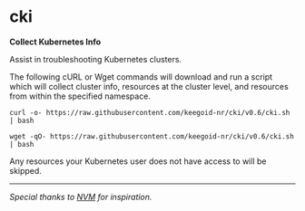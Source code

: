 # cki

**Collect Kubernetes Info**

Assist in troubleshooting Kubernetes clusters.

The following cURL or Wget commands will download and run a script which will collect cluster info, resources at the cluster level, and resources from within the specified namespace.

```
curl -o- https://raw.githubusercontent.com/keegoid-nr/cki/v0.6/cki.sh | bash
```

```
wget -qO- https://raw.githubusercontent.com/keegoid-nr/cki/v0.6/cki.sh | bash
```

Any resources your Kubernetes user does not have access to will be skipped.

---

*Special thanks to [NVM](https://github.com/nvm-sh/nvm) for inspiration.*
